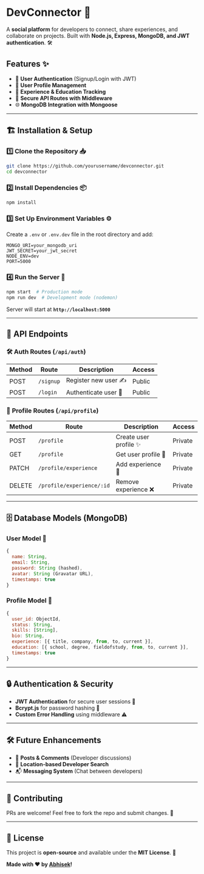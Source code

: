 # DevConnector 🚀

A **social platform** for developers to connect, share experiences, and collaborate on projects. Built with **Node.js, Express, MongoDB, and JWT authentication**. 🛠️

## Features ✨

-   👤 **User Authentication** (Signup/Login with JWT)
-   📝 **User Profile Management**
-   💼 **Experience & Education Tracking**
-   🔐 **Secure API Routes with Middleware**
-   🌐 **MongoDB Integration with Mongoose**

---

## 🏗️ Installation & Setup

### 1️⃣ Clone the Repository 📥

```bash
git clone https://github.com/yourusername/devconnector.git
cd devconnector
```

### 2️⃣ Install Dependencies 📦

```bash
npm install
```

### 3️⃣ Set Up Environment Variables ⚙️

Create a `.env` or `.env.dev` file in the root directory and add:

```env
MONGO_URI=your_mongodb_uri
JWT_SECRET=your_jwt_secret
NODE_ENV=dev
PORT=5000
```

### 4️⃣ Run the Server 🚀

```bash
npm start  # Production mode
npm run dev  # Development mode (nodemon)
```

Server will start at **`http://localhost:5000`**

---

## 🔗 API Endpoints

### 🛠️ **Auth Routes** (`/api/auth`)

| Method | Route     | Description          | Access |
| ------ | --------- | -------------------- | ------ |
| POST   | `/signup` | Register new user ✍️ | Public |
| POST   | `/login`  | Authenticate user 🔑 | Public |

### 👤 **Profile Routes** (`/api/profile`)

| Method | Route                     | Description            | Access  |
| ------ | ------------------------- | ---------------------- | ------- |
| POST   | `/profile`                | Create user profile ✨ | Private |
| GET    | `/profile`                | Get user profile 📄    | Private |
| PATCH  | `/profile/experience`     | Add experience 💼      | Private |
| DELETE | `/profile/experience/:id` | Remove experience ❌   | Private |

---

## 🗄️ Database Models (MongoDB)

### **User Model** 👤

```js
{
  name: String,
  email: String,
  password: String (hashed),
  avatar: String (Gravatar URL),
  timestamps: true
}
```

### **Profile Model** 📄

```js
{
  user_id: ObjectId,
  status: String,
  skills: [String],
  bio: String,
  experience: [{ title, company, from, to, current }],
  education: [{ school, degree, fieldofstudy, from, to, current }],
  timestamps: true
}
```

---

## 🔒 Authentication & Security

-   **JWT Authentication** for secure user sessions 🔑
-   **Bcrypt.js** for password hashing 🔐
-   **Custom Error Handling** using middleware ⚠️

---

## 🛠️ Future Enhancements

-   📢 **Posts & Comments** (Developer discussions)
-   📍 **Location-based Developer Search**
-   📬 **Messaging System** (Chat between developers)

---

## 🤝 Contributing

PRs are welcome! Feel free to fork the repo and submit changes. 🚀

---

## 📝 License

This project is **open-source** and available under the **MIT License**. 📝

**Made with ❤️ by [Abhisek](https://github.com/abhisekadhikari)!**
